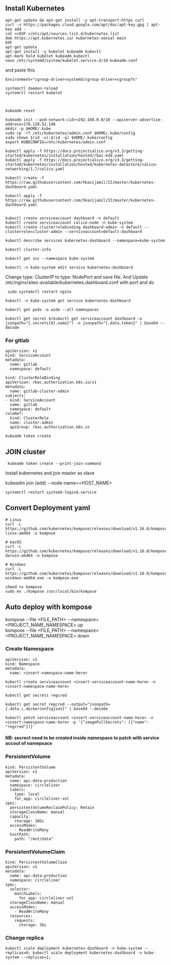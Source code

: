 ## Install Kubernetes

```
apt-get update && apt-get install -y apt-transport-https curl
curl -s https://packages.cloud.google.com/apt/doc/apt-key.gpg | apt-key add -
cat <<EOF >/etc/apt/sources.list.d/kubernetes.list
deb https://apt.kubernetes.io/ kubernetes-xenial main
EOF
apt-get update
apt-get install -y kubelet kubeadm kubectl
apt-mark hold kubelet kubeadm kubectl
nano /etc/systemd/system/kubelet.service.d/10-kubeadm.conf
```
and paste this

```
Environment="cgroup-driver=systemd/cgroup-driver=cgroupfs"
```


```
systemctl daemon-reload
systemctl restart kubelet
```

```
 
```
```
kubeadm reset

kubeadm init --pod-network-cidr=192.168.0.0/16 --apiserver-advertise-address=178.128.52.148
mkdir -p $HOME/.kube
sudo cp -rf /etc/kubernetes/admin.conf $HOME/.kube/config
sudo chown $(id -u):$(id -g) $HOME/.kube/config
export KUBECONFIG=/etc/kubernetes/admin.conf

kubectl apply -f https://docs.projectcalico.org/v3.3/getting-started/kubernetes/installation/hosted/rbac-kdd.yaml
kubectl apply -f https://docs.projectcalico.org/v3.3/getting-started/kubernetes/installation/hosted/kubernetes-datastore/calico-networking/1.7/calico.yaml

kubectl create -f https://raw.githubusercontent.com/hkazijamil/II/master/kubernetes-dashboard.yaml

kubectl apply -f https://raw.githubusercontent.com/hkazijamil/II/master/kubernetes-dashboard.yaml


kubectl create serviceaccount dashboard -n default
kubectl create serviceaccount calico-node -n kube-system
kubectl create clusterrolebinding dashboard-admin -n default --clusterrole=cluster-admin --serviceaccount=default:dashboard

kubectl describe services kubernetes-dashboard --namespace=kube-system

kubectl cluster-info

kubectl get svc --namespace kube-system

kubectl -n kube-system edit service kubernetes-dashboard
```
 Change type: ClusterIP to type: NodePort and save file. And Update /etc/nginx/sites-available/kubernetes.dashboard.conf with port and do 
 
```
 sudo systemctl restart nginx
```

```
kubectl -n kube-system get service kubernetes-dashboard

kubectl get pods -o wide --all-namespaces

kubectl get secret $(kubectl get serviceaccount dashboard -o jsonpath="{.secrets[0].name}") -o jsonpath="{.data.token}" | base64 --decode
```
### For gitlab
```
apiVersion: v1
kind: ServiceAccount
metadata:
  name: gitlab
  namespace: default
```

```
kind: ClusterRoleBinding
apiVersion: rbac.authorization.k8s.io/v1
metadata:
  name: gitlab-cluster-admin
subjects:
- kind: ServiceAccount
  name: gitlab
  namespace: default
roleRef:
  kind: ClusterRole
  name: cluster-admin
  apiGroup: rbac.authorization.k8s.io

kubeadm token create
```
 
 ## JOIN cluster
```
 kubeadm token create --print-join-command
```
 
  Install kubernetes and join master as slave

 kubeadm join (add) --node-name=<HOST_NAME>
 ```
 systemctl restart systemd-logind.service
 ```


## Convert Deployment yaml
```
# Linux
curl -L https://github.com/kubernetes/kompose/releases/download/v1.16.0/kompose-linux-amd64 -o kompose

# macOS
curl -L https://github.com/kubernetes/kompose/releases/download/v1.16.0/kompose-darwin-amd64 -o kompose

# Windows
curl -L https://github.com/kubernetes/kompose/releases/download/v1.16.0/kompose-windows-amd64.exe -o kompose.exe

chmod +x kompose
sudo mv ./kompose /usr/local/bin/kompose
```

## Auto deploy with kompose

kompose --file <FILE_PATH> --namespace=<PROJECT_NAME_NAMESPACE> up  
kompose --file <FILE_PATH> --namespace=<PROJECT_NAME_NAMESPACE> down
### Create Namespace
```
apiVersion: v1
kind: Namespace
metadata:
  name: <insert-namespace-name-here>
```
```
kubectl create serviceaccount <insert-serviceaccount-name-here> -n <insert-namespace-name-here>
```
```
kubectl get secrets regcred

kubectl get secret regcred --output="jsonpath={.data.\.dockerconfigjson}" | base64 --decode

kubectl patch serviceaccount <insert-serviceaccount-name-here> -n <insert-namespace-name-here> -p '{"imagePullSecrets": [{"name": "regcred"}]}'
```
#### NB: secrect need to be created inside namespace to patch with service accout of namepsace

### PersistentVolume
```
kind: PersistentVolume
apiVersion: v1
metadata:
  name: api-data-production
  namespace: circleliner
  labels:
    type: local
    for_app: circleliner-vol
spec:
  persistentVolumeReclaimPolicy: Retain
  storageClassName: manual
  capacity:
    storage: 10Gi
  accessModes:
    - ReadWriteMany
  hostPath:
    path: "/mnt/data"
```
### PersistentVolumeClaim
```
kind: PersistentVolumeClaim
apiVersion: v1
metadata:
  name: api-data-production
  namespace: circleliner
spec:
  selector:
    matchLabels:
      for_app: circleliner-vol
  storageClassName: manual
  accessModes:
    - ReadWriteMany
  resources:
    requests:
      storage: 3Gi

```

### Change replica
```
kubectl scale deployment kubernetes-dashboard -n kube-system --replicas=0; kubectl scale deployment kubernetes-dashboard -n kube-system --replicas=1;
```
